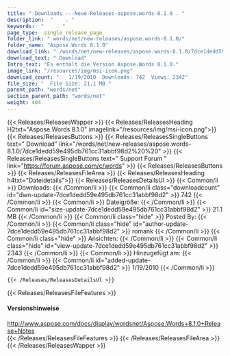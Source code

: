 ```yaml
---
title: " Downloads ---Neue-Releases-aspose.words-8.1.0 . "
description:  "    . " 
keywords:  "    . " 
page_type:  single_release_page
folder_link: " words/net/new-releases/aspose.words-8.1.0/"
folder_name: "Aspose.Words 8.1.0"
download_link: " /words/net/new-releases/aspose.words-8.1.0/7dce1dedd59e495db761cc31abbf98d2"
download_text: " Download"
Intro_text: "Es enthält die Version Aspose.Words 8.1.0."
image_link: "/resources/img/msi-icon.png"
download_count: "   1/19/2010  Downloads: 742  Views: 2342"
file_size: "  File Size: 21.1 MB "
parent_path: "words/net"
section_parent_path: "words/net"
weight: 404
---
```


{{< Releases/ReleasesWapper >}}
  {{< Releases/ReleasesHeading H2txt="Aspose.Words 8.1.0" imagelink="/resources/img/msi-icon.png">}}
  {{< Releases/ReleasesButtons >}}
    {{< Releases/ReleasesSingleButtons text=" Download" link="/words/net/new-releases/aspose.words-8.1.0/7dce1dedd59e495db761cc31abbf98d2%20%20" >}}
    {{< Releases/ReleasesSingleButtons text=" Support Forum " link="https://forum.aspose.com/c/words" >}}
  {{< Releases/ReleasesButtons >}}
  {{< Releases/ReleasesFileArea >}}
    {{< Releases/ReleasesHeading h4txt="Dateidetails">}}
    {{< Releases/ReleasesDetailsUl >}}
            {{< Common/li >}} Downloads: {{< /Common/li >}}
      {{< Common/li class="downloadcount" id="dwn-update-7dce1dedd59e495db761cc31abbf98d2" >}} 742 {{< /Common/li >}}
      {{< Common/li >}} Dateigröße: {{< /Common/li >}}
      {{< Common/li id="size-update-7dce1dedd59e495db761cc31abbf98d2" >}} 21.1 MB {{< /Common/li >}} 
      {{< Common/li  class="hide" >}} Posted By: {{< /Common/li >}} 
      {{< Common/li class="hide" id="author-update-7dce1dedd59e495db761cc31abbf98d2" >}} romank {{< /Common/li >}}
      {{< Common/li class="hide" >}} Ansichten: {{< /Common/li >}}
      {{< Common/li class="hide" id="view-update-7dce1dedd59e495db761cc31abbf98d2" >}} 2343 {{< /Common/li >}}
      {{< Common/li >}} Hinzugefügt am: {{< /Common/li >}}
      {{< Common/li id="added-update-7dce1dedd59e495db761cc31abbf98d2" >}} 1/19/2010 {{< /Common/li >}} 

    {{< /Releases/ReleasesDetailsUl >}}

  {{< Releases/ReleasesFileFeatures >}}
      <h4>Versionshinweise</h4><div> <a href="http://www.aspose.com/docs/display/wordsnet/Aspose.Words+8.1.0+Release+Notes">http://www.aspose.com/docs/display/wordsnet/Aspose.Words+8.1.0+Release+Notes</a></div>
  {{< /Releases/ReleasesFileFeatures >}}
 {{< /Releases/ReleasesFileArea >}}
{{< /Releases/ReleasesWapper >}}



